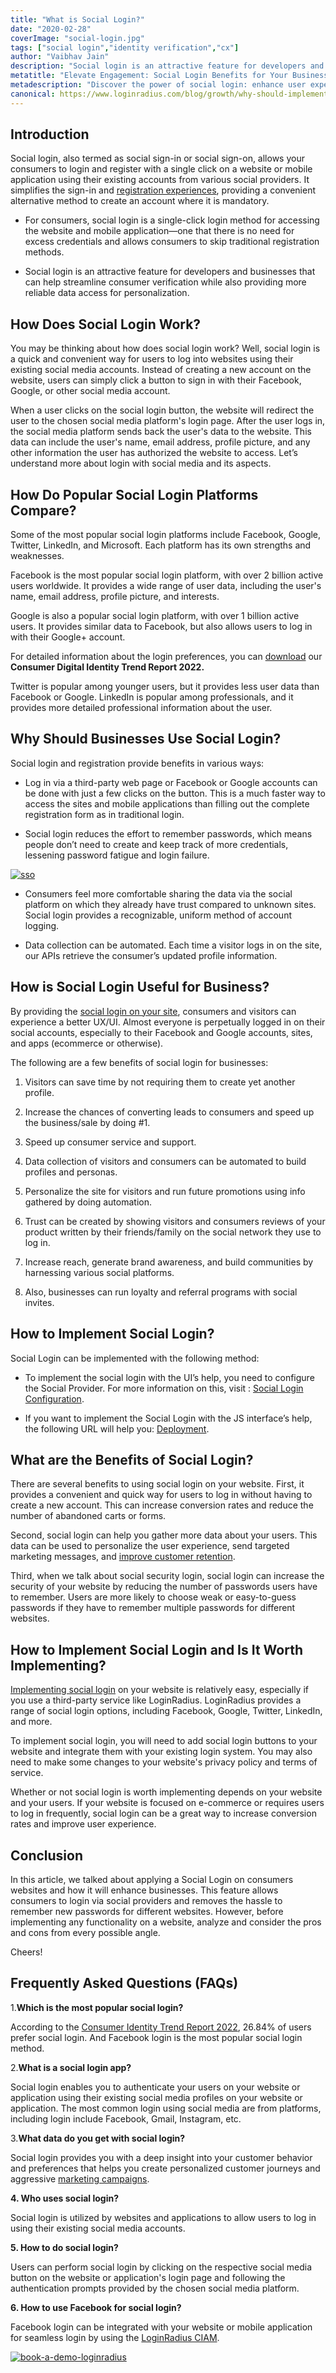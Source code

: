 ```yaml
---
title: "What is Social Login?"
date: "2020-02-28"
coverImage: "social-login.jpg"
tags: ["social login","identity verification","cx"]
author: "Vaibhav Jain" 
description: "Social login is an attractive feature for developers and businesses that can help streamline consumer verification while also providing more reliable data access for personalization."
metatitle: "Elevate Engagement: Social Login Benefits for Your Business"
metadescription: "Discover the power of social login: enhance user experience, boost conversions. Learn how social login works and why it's essential for your business."
canonical: https://www.loginradius.com/blog/growth/why-should-implement-social-login-authentication/
---
```

## Introduction
  
Social login, also termed as social sign-in or social sign-on, allows your consumers to login and register with a single click on a website or mobile application using their existing accounts from various social providers. It simplifies the sign-in and [registration experiences](https://www.loginradius.com/authentication/), providing a convenient alternative method to create an account where it is mandatory.

-   For consumers, social login is a single-click login method for accessing the website and mobile application—one that there is no need for excess credentials and allows consumers to skip traditional registration methods.
    
-   Social login is an attractive feature for developers and businesses that can help streamline consumer verification while also providing more reliable data access for personalization.

## How Does Social Login Work?

You may be thinking about how does social login work? Well, social login is a quick and convenient way for users to log into websites using their existing social media accounts. Instead of creating a new account on the website, users can simply click a button to sign in with their Facebook, Google, or other social media account.

When a user clicks on the social login button, the website will redirect the user to the chosen social media platform's login page. After the user logs in, the social media platform sends back the user's data to the website. This data can include the user's name, email address, profile picture, and any other information the user has authorized the website to access. Let’s understand more about  login with social media and its aspects. 

## How Do Popular Social Login Platforms Compare?

Some of the most popular social login platforms include Facebook, Google, Twitter, LinkedIn, and Microsoft. Each platform has its own strengths and weaknesses.

Facebook is the most popular social login platform, with over 2 billion active users worldwide. It provides a wide range of user data, including the user's name, email address, profile picture, and interests.

Google is also a popular social login platform, with over 1 billion active users. It provides similar data to Facebook, but also allows users to log in with their Google+ account.

For detailed information about the login preferences, you can [download](https://www.loginradius.com/resource/consumer-digital-identity-trend-report-2022) our **Consumer Digital Identity Trend Report 2022.**

Twitter is popular among younger users, but it provides less user data than Facebook or Google. LinkedIn is popular among professionals, and it provides more detailed professional information about the user.

## Why Should Businesses Use Social Login?

Social login and registration provide benefits in various ways:

-   Log in via a third-party web page or Facebook or Google accounts can be done with just a few clicks on the button. This is a much faster way to access the sites and mobile applications than filling out the complete registration form as in traditional login.
    
-   Social login reduces the effort to remember passwords, which means people don’t need to create and keep track of more credentials, lessening password fatigue and login failure.

[![sso](sso.png)](https://www.google.com/url?q=https://www.loginradius.com/resource/loginradius-single-sign-on/)
    
-   Consumers feel more comfortable sharing the data via the social platform on which they already have trust compared to unknown sites. Social login provides a recognizable, uniform method of account logging.
    
-   Data collection can be automated. Each time a visitor logs in on the site, our APIs retrieve the consumer’s updated profile information.

## How is Social Login Useful for Business?

By providing the [social login on your site](https://www.loginradius.com/social-login/), consumers and visitors can experience a better UX/UI. Almost everyone is perpetually logged in on their social accounts, especially to their Facebook and Google accounts, sites, and apps (ecommerce or otherwise).

The following are a few benefits of social login for businesses:

1.  Visitors can save time by not requiring them to create yet another profile.
    
2.  Increase the chances of converting leads to consumers and speed up the business/sale by doing #1.
    
3.  Speed up consumer service and support.
    
4.  Data collection of visitors and consumers can be automated to build profiles and personas.
    
5.  Personalize the site for visitors and run future promotions using info gathered by doing automation.
    
6.  Trust can be created by showing visitors and consumers reviews of your product written by their friends/family on the social network they use to log in.
    
7.  Increase reach, generate brand awareness, and build communities by harnessing various social platforms.
    
8.  Also, businesses can run loyalty and referral programs with social invites.

## How to Implement Social Login?

Social Login can be implemented with the following method:

-   To implement the social login with the UI’s help, you need to configure the Social Provider. For more information on this, visit : [Social Login Configuration](https://www.loginradius.com/docs/authentication/quick-start/social-login/#partconfiguration1).
    
-   If you want to implement the Social Login with the JS interface’s help, the following URL will help you: [Deployment](https://www.loginradius.com/docs/authentication/quick-start/social-login/#partdeployment4).
    
## What are the Benefits of Social Login?

There are several benefits to using social login on your website. First, it provides a convenient and quick way for users to log in without having to create a new account. This can increase conversion rates and reduce the number of abandoned carts or forms.

Second, social login can help you gather more data about your users. This data can be used to personalize the user experience, send targeted marketing messages, and [improve customer retention](https://www.loginradius.com/blog/growth/how-customer-retention-can-help-businesses-grow/).

Third, when we talk about social security login, social login can increase the security of your website by reducing the number of passwords users have to remember. Users are more likely to choose weak or easy-to-guess passwords if they have to remember multiple passwords for different websites.

## How to Implement Social Login and Is It Worth Implementing?

[Implementing social login](https://www.loginradius.com/resource/loginradius-ciam-social-login/) on your website is relatively easy, especially if you use a third-party service like LoginRadius. LoginRadius provides a range of social login options, including Facebook, Google, Twitter, LinkedIn, and more.

To implement social login, you will need to add social login buttons to your website and integrate them with your existing login system. You may also need to make some changes to your website's privacy policy and terms of service.

Whether or not social login is worth implementing depends on your website and your users. If your website is focused on e-commerce or requires users to log in frequently, social login can be a great way to increase conversion rates and improve user experience. 

## Conclusion

In this article, we talked about applying a Social Login on consumers websites and how it will enhance businesses. This feature allows consumers to login via social providers and removes the hassle to remember new passwords for different websites. However, before implementing any functionality on a website, analyze and consider the pros and cons from every possible angle.
  
Cheers!

## Frequently Asked Questions (FAQs)

1.**Which is the most popular social login?**

According to the [Consumer Identity Trend Report 2022](https://www.loginradius.com/resource/consumer-digital-identity-trend-report-2022), 26.84% of users prefer social login. And Facebook login is the most popular social login method. 

2.**What is a social login app?**

Social login enables you to authenticate your users on your website or application using their existing social media profiles on your website or application. The most common login using social media are from platforms, including login include Facebook, Gmail, Instagram, etc. 

3.**What data do you get with social login?**

Social login provides you with a deep insight into your customer behavior and preferences that helps you create personalized customer journeys and aggressive [marketing campaigns](https://www.loginradius.com/blog/growth/advantage-social-login-as-marketer/).

**4. Who uses social login?**

Social login is utilized by websites and applications to allow users to log in using their existing social media accounts.

**5.  How to do social login?**

Users can perform social login by clicking on the respective social media button on the website or application's login page and following the authentication prompts provided by the chosen social media platform.

**6. How to use Facebook for social login?**

Facebook login can be integrated with your website or mobile application for seamless login by using the [LoginRadius CIAM](https://www.loginradius.com/social-login/).

[![book-a-demo-loginradius](../../assets/book-a-demo-loginradius.png)](https://www.loginradius.com/book-a-demo/)
